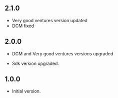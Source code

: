 ## 2.1.0

- Very good ventures version updated
- DCM fixed

## 2.0.0

- DCM and Very good ventures versions upgraded

- Sdk version upgraded.

## 1.0.0

- Initial version.
